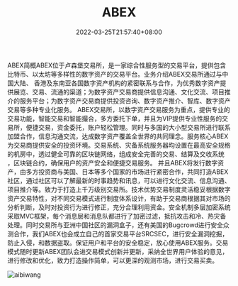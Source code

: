 ﻿---
weight: 
title: "ABEX"
description: "ABEX位于卢森堡交易所，是一家综合性服务型的交易平台，提供包含比特币、以太坊等多样性的数字资产的交易平台。"
date: 2022-03-25T21:57:40+08:00
lastmod: 2022-7-15T15:52:25+08:00
draft: false
authors: ["DongShanQing"]
featuredImage: "aibiwang.webp"
link: "https://www.abexsl.es/"
tags: ["交易所","ABEX"]
categories: ["navigation"]
navigation: ["交易所"]
lightgallery: true
toc: true
pinned: false
recommend: false
recommend1: false
---
ABEX简概ABEX位于卢森堡交易所，是一家综合性服务型的交易平台，提供包含比特币、以太坊等多样性的数字资产的交易平台。业务介绍ABEX交易所通过与中国大陆、 香港及东南亚各国数字资产机构的紧密联系与合作，为优秀数字资产提供展览、交易、流通的渠道；为数字资产交易商提供信息沟通、文化交流、项目推介的服务平台；为数字资产交易商提供投资咨询、数字资产推介、智库、数字资产交易等多种专业化服务。 ABEX交易所，以数字资产交易服务为重点，提供专业的交易功能，智能交易和智能撮合，多方委托下单，并且为VIP提供专业性服务的交易所，便捷交易，资金委托，账户轻松管理。同时与多国的大小型交易所进行联系加盟合作，信息沟通交流，达成数字资产覆盖全世界的共同理念。服务核心ABEX为交易商提供安全的投资环境。交易系统、灾备系统服务器均设置在最高安全规格的机房中，透过健全可靠的区块链网络，组成安全完善的交易、结算及交收系统 ，区块链合约，确保用户的资产安全和便捷交易服务。 并且ABEX将发行数字资产，由多方投资商与美国、日本等多个国家的市场进行紧密合作，共同打造ABEX社区，通过社区可以了解最新的时事趋势和讯息，可以进行文化交流、信息沟通、项目推介等。致力于打造上千万级别交易所。技术优势交易制度灵活稳妥根据数字资产交易特性，对不同交易模式进行制度体系设计，有助于交易商根据其对市场的分析判断，及时对投资行为进行修正，充分合理利用资金。安全机制多层加密系统采取MVC框架，每个消息层和消息队都进行了加密过滤，抵抗攻击和冷、热灾备处理。同时交易所与亚洲中国社区的漏洞盒子，还有美国的Bugcrowd进行安全众测合作，我们ABEX也会成立自己的首家交易平台SRCSEC，进行安全漏洞挖掘，防止入侵，和数据盗取。保证用户和平台的安全稳定，放心使用ABEX服务。交易模式随时更新ABEX团队会进交易模式创新并更新，采纳全世界用户体验的意见，进行修改和优化，致力打造操作简单，可以更深的观测市场，进行交易买卖。

![aibiwang](C:\Users\Administrator\Desktop\7.15\aibiwang\aibiwang.webp)
